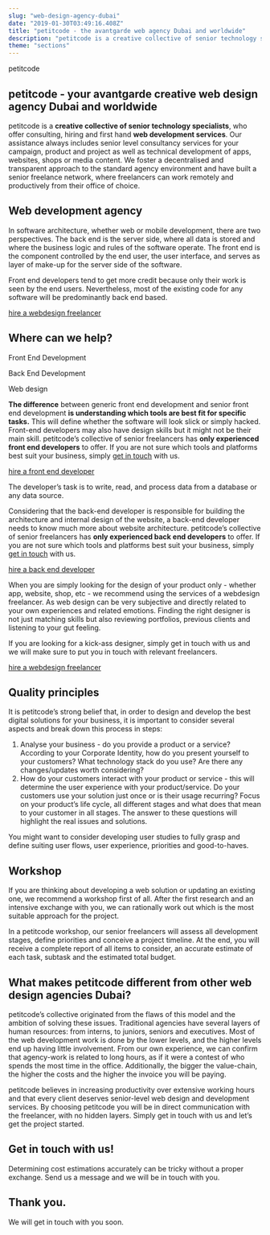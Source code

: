 ```yaml
---
slug: "web-design-agency-dubai"
date: "2019-01-30T03:49:16.408Z"
title: "petitcode - the avantgarde web agency Dubai and worldwide"
description: "petitcode is a creative collective of senior technology specialists. Whether you need a webdesign freelancer or a complete software solution, we only offer the best."
theme: "sections"
---
```


<Sections>
<Section>
<Columns>
<ColumnContent>

<KnockoutText>petitcode</KnockoutText>

# petitcode - your avantgarde creative web design agency Dubai and worldwide

petitcode is a **creative collective of senior technology specialists**, who offer consulting, hiring and first hand **web development services**. Our assistance always includes senior level consultancy services for your campaign, product and project as well as technical development of apps, websites, shops or media content. We foster a decentralised and transparent approach to the standard agency environment and have built a senior freelance network, where freelancers can work remotely and productively from their office of choice.
</ColumnContent>
<ColumnImage file="med-badr-chemmaoui-630239-unsplash.jpg" alt="our decentralised web agency structure will help you connect to top quality freelancers">
</ColumnImage>
</Columns>
</Section>
<Section>
<Columns reverse contentWidth="6">
<ColumnContent>

# Web development agency

In software architecture, whether web or mobile development, there are two perspectives. The back end is the server side, where all data is stored and where the business logic and rules of the software operate. The front end is the component controlled by the end user, the user interface, and serves as layer of make-up for the server side of the software.

Front end developers tend to get more credit because only their work is seen by the end users. Nevertheless, most of the existing code for any software will be predominantly back end based.

[hire a webdesign freelancer](#contact)

</ColumnContent>
<ColumnImage file="irfan-simsar-1144378-unsplash.jpg" alt="petitcode’s web design agency only executes state-of-the-art solutions">
</ColumnImage>
</Columns>

<Columns contentWidth="6">
<ColumnContent>

# Where can we help?

<Carousel>
<CarouselNavigation>

Front End Development

Back End Development

Web design

</CarouselNavigation>
<CarouselSlides>
<CarouselSlide>

**The difference** between
generic front end development and senior front end development **is understanding
which tools are best fit for specific tasks.**
This will define whether the software will look slick or simply
hacked. Front-end developers may also have design skills but it might
not be their main skill. petitcode’s
collective of senior freelancers has **only
experienced front end developers**
to offer. If you are not sure which tools and platforms best suit
your business, simply [get in touch](/contact) with us.

[hire a front end developer](#contact)

</CarouselSlide>
<CarouselSlide>

The developer’s task is to write, read, and process data from a
database or any data source.

Considering that the back-end developer is responsible for building the
architecture and internal design of the website, a back-end developer
needs to know much more about website architecture. petitcode’s
collective of senior freelancers has **only
experienced back end developers**
to offer. If you are not sure which tools and platforms best suit
your business, simply [get in touch](http://de-en/contact) with us.

[hire a back end developer](#contact)

</CarouselSlide>
<CarouselSlide>

When you are simply looking for the design of your product only - whether
app, website, shop, etc - we recommend using the services of a
webdesign freelancer. As web design can be very subjective and
directly related to your own experiences and related emotions.
Finding the right designer is not just matching skills but also
reviewing portfolios, previous clients and listening to your gut
feeling.

If you are looking for a kick-ass designer, simply get in touch with us
and we will make sure to put you in touch with relevant freelancers.

[hire a webdesign freelancer](#contact)

</CarouselSlide>
</CarouselSlides>
</Carousel>
</ColumnContent>
<ColumnImage file="joshua-aragon-1280300-unsplash.jpg" alt="petitcode’s web design agency only executes state-of-the-art solutions">
</ColumnImage>
</Columns>
</Section>
<Section>
<Columns>
<ColumnContent>

## Quality principles

It is petitcode’s strong belief that, in order to design and develop the best digital solutions for your business, it is important to consider several aspects and break down this process in steps:

1. Analyse your business - do you provide a product or a service? According to your Corporate Identity, how do you present yourself to your customers? What technology stack do you use? Are there any changes/updates worth considering?
2. How do your customers interact with your product or service - this will determine the user experience with your product/service. Do your customers use your solution just once or is their usage recurring? Focus on your product’s life cycle, all different stages and what does that mean to your customer in all stages. The answer to these questions will highlight the real issues and solutions.

You might want to consider developing user studies to fully grasp and define suiting user flows, user experience, priorities and good-to-haves.

</ColumnContent>
<ColumnImage file="med-badr-chemmaoui-630239-unsplash.jpg" alt="our decentralised web agency structure will help you connect to top quality freelancers">
</ColumnImage>
</Columns>
</Section>
<Section>
<Columns>
<ColumnContent>

## Workshop

If you are thinking about developing a web solution or updating an existing one, we recommend a workshop first of all. After the first research and an intensive exchange with you, we can rationally work out which is the most suitable approach for the project.

In a petitcode workshop, our senior freelancers will assess all development stages, define priorities and conceive a project timeline. At the end, you will receive a complete report of all items to consider, an accurate estimate of each task, subtask and the estimated total budget.

</ColumnContent>
<ColumnImage reverse file="med-badr-chemmaoui-630239-unsplash.jpg" alt="our decentralised web agency structure will help you connect to top quality freelancers">
</ColumnImage>
</Columns>
</Section>
<Section>
<SectionContent>
<Centered>

# What makes petitcode different from other web design agencies Dubai?

petitcode’s collective originated from the flaws of this model and the ambition of solving these issues. Traditional agencies have several layers of human resources: from interns, to juniors, seniors and executives. Most of the web development work is done by the lower levels, and the higher levels end up having little involvement. From our own experience, we can confirm that agency-work is related to long hours, as if it were a contest of who spends the most time in the office. Additionally, the bigger the value-chain, the higher the costs and the higher the invoice you will be paying. 

petitcode believes in increasing productivity over extensive working hours and that every client deserves senior-level web design and development services. By choosing petitcode you will be in direct communication with the freelancer, with no hidden layers. Simply get in touch with us and let’s get the project started.

</Centered>
</SectionContent>
</Section>
<Section inverted scrollId="contact">
<SectionContent>
<ClientForm scrollTo="contact">
<FormIntro>

# Get in touch with us!

Determining cost estimations accurately can be tricky without a proper exchange. Send us a message and we will be in touch with you.

</FormIntro>
<FormSuccess>

# Thank you.

We will get in touch with you soon.

</FormSuccess>
</ClientForm>
</SectionContent>
</Section>
</Sections>
